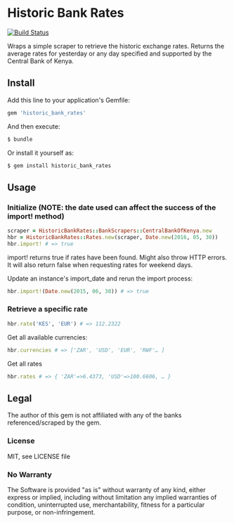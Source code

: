# Historic Bank Rates
[![Build Status](https://travis-ci.org/plugintheworld/historic_bank_rates.svg?branch=master)](https://travis-ci.org/plugintheworld/historic_bank_rates)

Wraps a simple scraper to retrieve the historic exchange rates. Returns the average rates for yesterday or any day specified and supported by the Central Bank of Kenya.

## Install

Add this line to your application's Gemfile:

  ```ruby
  gem 'historic_bank_rates'
  ```

And then execute:

  ```ruby
  $ bundle
  ```

Or install it yourself as:

  ```ruby
  $ gem install historic_bank_rates
  ```

## Usage

### Initialize (NOTE: the date used can affect the success of the import! method)

  ```ruby
  scraper = HistoricBankRates::BankScrapers::CentralBankOfKenya.new
  hbr = HistoricBankRates::Rates.new(scraper, Date.new(2016, 05, 30))
  hbr.import! # => true
  ```

import! returns true if rates have been found. Might also throw HTTP errors. It will also return false when requesting rates for weekend days.

Update an instance's import_date and rerun the import process:

  ```ruby
  hbr.import!(Date.new(2015, 06, 30)) # => true
  ```

### Retrieve a specific rate

  ```ruby
  hbr.rate('KES', 'EUR') # => 112.2322
  ```

Get all available currencies:

  ```ruby
  hbr.currencies # => ['ZAR', 'USD', 'EUR', 'RWF'… ]
  ```

Get all rates

  ```ruby
  hbr.rates # => { 'ZAR'=>6.4373, 'USD'=>100.6606, … }
  ```

## Legal

The author of this gem is not affiliated with any of the banks referenced/scraped by the gem.

### License

MIT, see LICENSE file

### No Warranty

The Software is provided "as is" without warranty of any kind, either express or implied, including without limitation any implied warranties of condition, uninterrupted use, merchantability, fitness for a particular purpose, or non-infringement.
